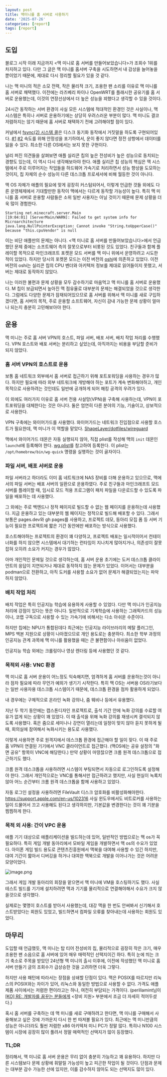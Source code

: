 ```yaml
---
layout: post
title: 맥미니를 홈 서버로 사용하기
date: '2025-07-26'
categories: [report]
tags: [report]
---
```


## 도입

블로그 시작 이래 지금까지 &lt;맥 미니로 홈 서버를 만들어보았습니다&gt;가 조회수 1위를 차지하고 있다. 다만 그 글은 맥 미니를 홈서버 구축을 시도하면서 내 감상을 늘어놓을 뿐이었기 때문에, 제대로 다시 정리할 필요가 있을 것 같다.

나는 맥 미니의 적은 소모 전력, 작은 물리적 크기, 조용한 팬 소리를 이유로 맥 미니를 홈 서버로 채택했다. 이전에는 라즈베리 파이나 OpenWRT를 플래시한 공유기를 홈 서버로 운용했는데, 이것의 연장선상에서 더 높은 성능을 꾀했다고 생각할 수 있을 것이다.

24시간 동작하는 서버 환경이 사실 모든 시스템에 적대적인 환경인 것은 사실이나, 맥 시스템은 특히나 서버로 운용하기에는 상당히 우려스러운 부분이 많다. 맥 미니도 결코 저렴하지는 않기 때문에 홈 서버로 채택하기 전에 고려해야할 점이 있다.

커널에서 [fsync(2) 시스템 콜](https://developer.apple.com/library/archive/documentation/System/Conceptual/ManPages_iPhoneOS/man2/fsync.2.html)은 디스크 동기화 동작에서 거짓말을 하도록 구현되어있다. [#1](https://news.ycombinator.com/item?id=30370551) [#2](https://web.archive.org/web/20220217073532/https://twitter.com/marcan42/status/1494213855387734019) 속도를 위해 안정성을 포기하여서, 운이 좋지 않다면 정전 상항에서 데이터를 잃을 수 있다. 최소한 다른 OS에서는 보지 못한 구현이다.

널리 퍼진 의견들을 살펴보면 애플 실리콘 칩의 높은 전성비가 높은 성능으로 동치되는 경향도 있는데, 이 역시 다시 생각해보아야 한다. 애플 실리콘 칩 성능의 핵심은 맥 시스템에서 주로 이루어지는 작업들을 하드웨어 가속기로 처리하면서 성능 향상을 도모하는 것이지, 칩 자체의 순수 성능이 다른 데스크톱 프로세서에 비해 월등한 것이 아니다.

맥 OS 자체가 애플의 필요에 맞게 굉장히 커스텀되어서, 이렇게 언급한 것들 외에도 다른 운영체제에서 기대할만한 동작이 맥에서는 다르게 동작할 가능성이 높다. 특히 맥 미니를 홈 서버로 운용할 사람들은 소위 일반 사용자는 아닐 것이기 때문에 문제 상황을 더욱 많이 경험한다.

```
Starting net.minecraft.server.Main
[19:04:01] [ServerMain/WARN]: Failed to get system info for Microarchitecture
java.lang.NullPointerException: Cannot invoke "String.toUpperCase()" because "this.cpuVendor" is null
```

이는 비단 애플만의 문제는 아니다. &lt;맥 미니로 홈 서버를 만들어보았습니다&gt;에서 언급했던 문제 중에는 소프트웨어 측의 잘못으로부터 비롯된 것도 있었다. 친구들과 함께 플레이할 목적으로 마인크래프트 포켓몬 모드 서버를 맥 미니 위에서 운영하려고 시도한 적이 있었다. 하지만 당시의 포켓몬 모드는 이전 버전의 [oshi](https://github.com/oshi/oshi)에 의존하고 있었다. 이전 버전의 oshi는 실리콘 칩의 CPU 벤더와 아키텍처 정보를 제대로 읽어들이지 못했고, 서버는 제대로 동작하지 않았다.

나는 이러한 불편과 문제 상황을 모두 감수하기로 마음먹고 맥 미니를 홈 서버로 운용했다. M 칩이 보급되면서 높아진 맥 점유율로 대부분의 문제는 해결되었을 것으로 생각한다. 그럼에도 다양한 문제가 잠재되어있으므로 홈 서버를 위해서 맥 미니를 새로 구입하겠다면, 홈 서버의 목적, 주로 운용할 소프트웨어, 자신이 감내 가능한 문제 상황이 얼마나 되는지 충분히 고민해보아야 한다.

## 운용

맥 미니는 주로 홈 서버 VPN의 호스트, 파일 서버, 배포 서버, 배치 작업 처리를 수행했다. VPN 호스트와 배포 서버는 분리하고 싶었는데, 아직까지는 비용을 부담할 준비가 되지 않았다.

### 홈 서버 VPN의 호스트로 운용

보통 홈 네트워크 외부에서 홈 서버로 접근하기 위해 포트포워딩을 사용하는 경우가 많다. 하지만 필요에 따라 외부 네트워크에 개방해야 하는 포트가 계속 변화해야하고, 개인 목적으로 사용하려는 것인데도 일반에 공개하게 되어 해킹 공격의 우려가 있다.

이 외에도 여러가지 이유로 홈 서버 전용 사설망(VPN)을 구축해 사용하는데, VPN이 포트포워딩을 대체한다는 것은 아니다. 둘은 엄연히 다른 분야의 기능, 기술이고, 상보적으로 사용한다.

VPN 구축에는 와이어가드를 사용했다. 와이어가드는 네트워크 진입점으로 사용할 호스트가 필요한데, 맥 미니가 이 역할을 맡았다. [ShapeLayer/dotfiles/wireguard](https://github.com/ShapeLayer/dotfiles/tree/main/wireguard)

맥에서 와이어가드 데몬은 자동 실행되지 않아, 직접 plist를 작성해 맥의 `init` 데몬인 `launchd`에 등록해야 한다. [wg.plist](https://github.com/ShapeLayer/dotfiles/blob/main/wireguard/client/macos/com.wireguard.wg%5Bn%5D.plist)를 참고하여 등록한다. 이 plist는 `/opt/homebrew/bin/wg-quick` 명령을 실행하는 것이 골자이다.

### 파일 서버, 배포 서버로 운용

파일 서버라고 하더라도 이미 홈 네트워크에 NAS 장비를 더해 운용하고 있으므로, 맥에서의 파일 서버는 배포 서버의 일환으로 운용하였다. 주로 친구들과 마인크래프트 모드 서버를 플레이할 때, 임시로 모드 적용 프로그램이 패치 파일을 다운로드할 수 있도록 파일을 배포하는 데 사용했다.

그 외에는 주로 백엔드나 정적 페이지로 빌드할 수 없는 웹 페이지를 운용하는데 사용했다. 지금 운용하고 있는 대부분의 웹 페이지는 정적으로 빌드해 배포할 수 있다. 그래서 보통은 pages.dev와 gh pages를 사용하고, 프로젝트 데모, 동아리 모집 폼 등 서버 기능이 필요한 프로젝트에 짧은 기간 동안에만 배포하는 방식으로 사용했다.

호스트해야하는 프로젝트의 환경이 꽤 다양하고, 프로젝트 배포는 일시적이어서 컨테이너화를 하지 않으면 시스템에서 대기하는 런타임이 지나치게 많아지거나, 의존성이 잘못 잡혀 오히려 소요가 커지는 경우가 많았다.

아마 개인적인 문제일 것으로 생각하는데, 홈 서버 운용 초기에는 도커 데스크톱 클라이언트의 응답이 지연되거나 제대로 동작하지 않는 문제가 있었다. 이어서는 대부분을 podman으로 전환하고, 아직 도커를 사용할 소요가 없어 문제가 해결되었는지는 파악하지 않았다.

### 배치 작업 처리

배치 작업은 특히 인공지능 학습에 유용하게 사용할 수 있었다. 다만 맥 미니가 인공지능 처리에 강점이 있다는 뜻은 아니다. 일반적으로 기계학습에 사용하는 그래픽카드의 성능이나, 코랩 구독으로 사용할 수 있는 가속기에 비해서는 다소 아쉬운 수준이다.

하지만 칩에는 NPU가 통합된데다 최근에는 인공지능 라이브러리의 메탈 플러그인, MPS 백본 지원으로 상황이 나아졌으므로 개인 용도로는 충분하다. 최소한 학부 과정의 인공지능 관계 과목에 맥 미니를 활용했을 때는 큰 불편함이나 아쉬움이 없었다.

인공지능 학습 외에는 크롤링이나 영상 렌더링 등에 사용했던 것 같다.

### 목적외 사용: VNC 환경

맥 미니로 홈 서버 운용이 어느정도 익숙해지면, 엄격하게 홈 서버를 운용하는것이 아니라 점차 필요에 따라 무언가 예외가 생기기 시작한다. 특히 맥 OS는 서버용 OS라기보다는 일반 사용자용 데스크톱 시스템이기 때문에, 데스크톱 환경을 점차 활용하게 되었다.

내 경우에는 구체적으로 온라인 녹화 강의나, 줌 웨비나 등에서 유용했다.

지난 두 학기 동안에는 캡스톤디자인 프로젝트로, 출석 기간 안에 녹화 강의를 수료할 여유가 없게 되는 상황이 꽤 있었다. 이 때 출석을 위해 녹화 강의를 재생시켜 결석되지 않도록 사용했다. 혹은 줌으로 세미나나 강연이 열리는데 일정이 맞지 않아 듣지 못하게 될 때, 회의실에 참여해서 녹화시키는 용도로 사용했다.

이렇게 사용하면 주로 원격지에서 데스크톱 환경에 접근해야 할 일이 잦다. 이 때 주로 홈 VPN이 연결된 기기에서 VNC 클라이언트로 접근했다. (맥OS에는 공유 설정의 "화면 공유" 항목이 VNC에 해당한다.) 만약 상황이 마땅찮으면 크롬 원격 데스크톱으로 접근하기도 했다.

크롬 원격 데스크톱을 사용하려면 시스템이 부팅되면서 자동으로 로그인하도록 설정해야 한다. 그래서 개인적으로는 VNC를 통해서만 접근하려고 했지만, 사실 현실이 녹록치 않아 어느 순간부터 크롬 원격 데스크톱을 함께 사용하고 있었다.

자동 로그인 설정을 사용하려면 FileVault 디스크 암호화를 비활성화해야한다. https://support.apple.com/en-us/102316 사실 윈도우에서도 비트로커를 사용하는 일이 드물어서 끄고 사용해도 된다고 생각하지만, 기본값을 변경한다는 것이 꽤 기분을 찜찜하게 한다.

### 목적 외 사용: 간이 VPC 운용

애플 기기 대상으로 애플리케이션을 빌드하는데 있어, 일반적인 방법으로는 맥 os가 꼭 필요하다. 특히 게임 개발 동아리에서 모바일 게임을 개발하면서 맥 os의 수요가 있었다. 아이폰 게임 빌드 용도로 콘텐츠진흥원에서 맥북을 대여해 사용할 수 있긴 하지만, 대여 기간이 짧아서 디버깅을 하거나 대여한 맥북으로 개발을 이어나가는 것은 어려운 모양이었다.

![image.png](/static/posts/2025-07-26-operating-home-server-with-mac-mini/image.png)

그래서 게임 개발 동아리의 회장을 맡으면서 맥 미니에 VM을 호스팅하기도 했다. 사실 테스트 빌드를 기기에 설치하려면 맥과 기기를 물리적으로 연결해야해서 수요가 크지 않을것으로 생각했다.

실제로는 몇명이 호스트를 받아서 사용했는데, 대강 맥을 한 번도 안써봐서 신기해서 호스트받았다는 회원도 있었고, 빌드하면서 컴파일 오류를 찾아내는데 사용하는 회원도 있었다.

## 마무리

도입할 때 언급했듯, 맥 미니는 탑 티어 전성비의 칩, 물리적으로 굉장히 작은 크기, 매우 조용한 팬 소음으로 홈 서버에 있어 매우 매력적인 선택지이긴 하다. 특히 눈에 띄는 크기 축소로 주목을 받았던 24년형 맥 미니의 출시 이후에, 이전에 작성했던 맥 미니로 홈 서버 만들기 글의 조회수가 급상승한 것을 고려하면 더욱 그렇다.

하지만 사용 패턴에 따라서는 장점을 상쇄할 단점이 있다. 맥은 POSIX를 따르지만 리눅스의 POSIX와는 차이가 있어, 리눅스와 동일한 방법으로 사용할 수 없다. 가격도 애플 제품 사이에서는 저렴한 편이라고는 하나, 여전히 부담되는 가격이다. (perillamint님이 [[KO] RE: 개발자를 꿈꾸는 분들에게](https://blog.quendi.moe/2022/09/08/ko-re-%ea%b0%9c%eb%b0%9c%ec%9e%90%eb%a5%bc-%ea%bf%88%ea%be%b8%eb%8a%94-%eb%b6%84%eb%93%a4%ec%97%90%ea%b2%8c/) &lt;장비 지원&gt; 부분에서 조금 더 자세히 적어두셨다.)

혹시 홈 서버를 구축하는 데 맥 미니를 새로 구매하려고 한다면, 맥 미니를 구매해서 사용해보고 싶은 것에 가까운지 다시 한 번 따져볼 필요가 있다. 최근에는 맥 미니만큼의 성능은 아니더라도 훨씬 저렴한 x86 아키텍처 미니 PC가 정말 많다. 특히나 N100 시스템이 시장에 굉장히 많이 풀려서 정말 매력적인 선택지가 많이 등장했다.

### TL;DR
정리해서, 맥 미니로 홈 서버 운용은 무리 없이 충분히 가능하고 꽤 유용하다. 하지만 다른 시스템보다 문제 상황에 휘말릴 가능성이 높고 피곤한 작업이 될 것이다. 단점과 문제는 대부분 감수 가능한 선에 있지만, 이를 감수하지 않아도 되는 선택지도 많이 있다.
